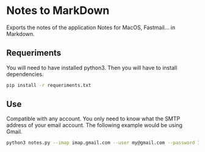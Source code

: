 # Notes to MarkDown 

Exports the notes of the application Notes for MacOS, Fastmail... in Markdown.

## Requeriments

You will need to have installed python3. Then you will have to install dependencies.

``` bash
pip install -r requeriments.txt
```
## Use

Compatible with any account. You only need to know what the SMTP address of your email account. The following example would be using Gmail.

``` bash
python3 notes.py --imap imap.gmail.com --user my@gmail.com --password 123456
```
